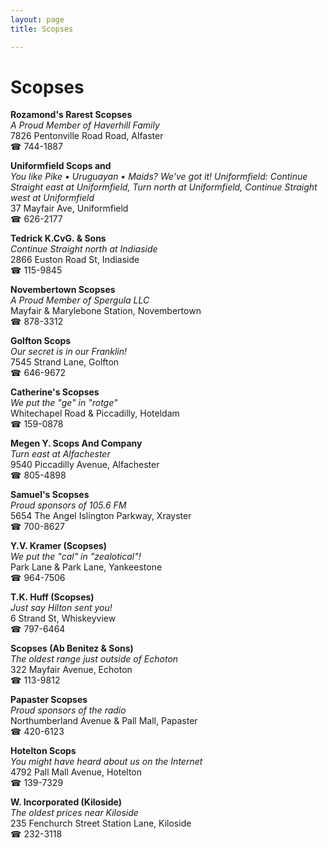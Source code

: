 ```yaml
---
layout: page 
title: Scopses

---
```



# Scopses


 **Rozamond's Rarest Scopses**  
_A Proud Member of Haverhill Family_  
7826 Pentonville Road Road, Alfaster  
☎ 744-1887

**Uniformfield Scops and**  
_You like Pike • Uruguayan • Maids? We've got it! 
Uniformfield: Continue Straight east at Uniformfield, Turn north at Uniformfield, Continue Straight west at Uniformfield_  
37 Mayfair Ave, Uniformfield  
☎ 626-2177

**Tedrick K.CvG. & Sons**  
_Continue Straight north at Indiaside_  
2866 Euston Road St, Indiaside  
☎ 115-9845

**Novembertown Scopses**  
_A Proud Member of Spergula LLC_  
Mayfair & Marylebone Station, Novembertown  
☎ 878-3312

**Golfton Scops**  
_Our secret is in our Franklin!_  
7545 Strand Lane, Golfton  
☎ 646-9672

**Catherine's Scopses**  
_We put the "ge" in "rotge"_  
Whitechapel Road & Piccadilly, Hoteldam  
☎ 159-0878

**Megen Y. Scops And Company**  
_Turn east at Alfachester_  
9540 Piccadilly Avenue, Alfachester  
☎ 805-4898

**Samuel's Scopses**  
_Proud sponsors of 105.6 FM_  
5654 The Angel Islington Parkway, Xrayster  
☎ 700-8627

**Y.V. Kramer (Scopses)**  
_We put the "cal" in "zealotical"!_  
Park Lane & Park Lane, Yankeestone  
☎ 964-7506

**T.K. Huff (Scopses)**  
_Just say Hilton sent you!_  
6 Strand St, Whiskeyview  
☎ 797-6464

**Scopses (Ab Benitez & Sons)**  
_The oldest range just outside of Echoton_  
322 Mayfair Avenue, Echoton  
☎ 113-9812

**Papaster Scopses**  
_Proud sponsors of the radio_  
Northumberland Avenue & Pall Mall, Papaster  
☎ 420-6123

**Hotelton Scops**  
_You might have heard about us on the Internet_  
4792 Pall Mall Avenue, Hotelton  
☎ 139-7329

**W. Incorporated (Kiloside)**  
_The oldest prices near Kiloside_  
235 Fenchurch Street Station Lane, Kiloside  
☎ 232-3118

